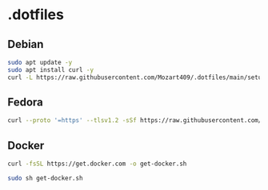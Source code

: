 # .dotfiles

## Debian

```sh
sudo apt update -y
sudo apt install curl -y
curl -L https://raw.githubusercontent.com/Mozart409/.dotfiles/main/setup-new-machine-debian.sh | sudo sh
```

## Fedora

```sh
curl --proto '=https' --tlsv1.2 -sSf https://raw.githubusercontent.com/Mozart409/.dotfiles/main/fedora.sh | sudo sh
```

## Docker

```sh
curl -fsSL https://get.docker.com -o get-docker.sh
```

```sh
sudo sh get-docker.sh
```
